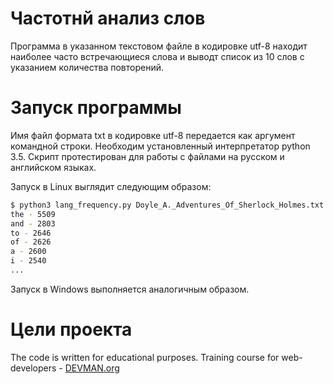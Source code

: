 # Частотнй анализ слов

Программа в указанном текстовом файле в кодировке utf-8 находит наиболее часто встречающиеся слова и выводт список из 10 слов с указанием количества повторений.

# Запуск программы

Имя файл формата txt в кодировке utf-8 передается как аргумент командной строки.
Необходим установленный интерпретатор python 3.5. Скрипт протестирован для работы с файлами на русском и английском языках.

Запуск в Linux выглядит следующим образом:

```bash
$ python3 lang_frequency.py Doyle_A._Adventures_Of_Sherlock_Holmes.txt
the - 5509
and - 2803
to - 2646
of - 2626
a - 2600
i - 2540
...

```
Запуск в Windows выполняется аналогичным образом.

# Цели проекта

The code is written for educational purposes. Training course for web-developers - [DEVMAN.org](https://devman.org)
